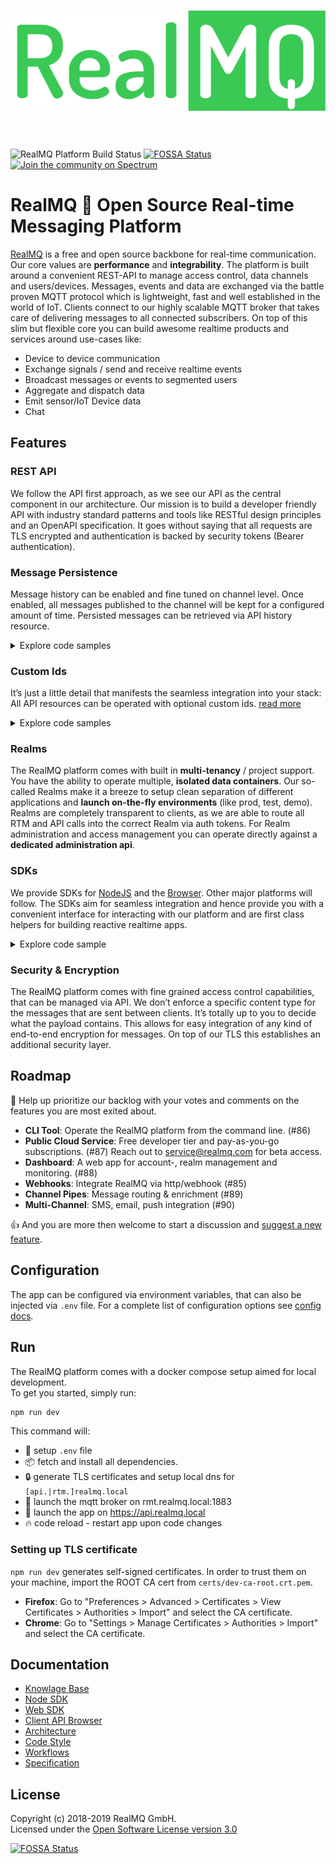 <h1 align="center">
  <img src="media/realmq-platform-logo.svg" alt="RealMQ Logo" />
  <br><br>
</h1>

![RealMQ Platform Build Status](https://drone.rmq.ovh/api/badges/RealMQ/realmq-platform/status.svg)
[![FOSSA Status](https://app.fossa.io/api/projects/git%2Bgithub.com%2Frealmq%2Frealmq-platform.svg?type=shield)](https://app.fossa.io/projects/git%2Bgithub.com%2Frealmq%2Frealmq-platform?ref=badge_shield)
[![Join the community on Spectrum](https://withspectrum.github.io/badge/badge.svg)](https://spectrum.chat/realmq)

# RealMQ :rocket: Open Source Real-time Messaging Platform

[RealMQ](https://realmq.com) is a free and open source backbone for real-time communication.
Our core values are **performance** and **integrability**.
The platform is built around a convenient REST-API to manage access control, data channels and users/devices.
Messages, events and data are exchanged via the battle proven MQTT protocol which is lightweight, fast and well established in the world of IoT.
Clients connect to our highly scalable MQTT broker that takes care of delivering messages to all connected subscribers.
On top of this slim but flexible core you can build awesome realtime products and services around use-cases like:

* Device to device communication
* Exchange signals / send and receive realtime events
* Broadcast messages or events to segmented users
* Aggregate and dispatch data
* Emit sensor/IoT Device data
* Chat

## Features
### REST API
We follow the API first approach, as we see our API as the central component in our architecture.
Our mission is to build a developer friendly API with industry standard patterns and
tools like RESTful design principles and an OpenAPI specification.
It goes without saying that all requests are TLS encrypted and authentication is backed by security tokens (Bearer authentication).

### Message Persistence
Message history can be enabled and fine tuned on channel level.
Once enabled, all messages published to the channel will be kept for a configured amount of time.
Persisted messages can be retrieved via API history resource.

<details>
<summary>Explore code samples</summary>
<br>

[![Using RealMQ via Node SDK](https://badgen.net/badge/-/Node%20SDK/purple?icon=awesome&label "Using RealMQ via Node SDK")](https://realmq.com/docs/node-sdk)
[![Using RealMQ via Web SDK](https://badgen.net/badge/-/Web%20SDK/purple?icon=awesome&label "Using RealMQ via Web SDK")](https://realmq.com/docs/web-sdk)

```js
// Create a new channel that keeps messages for 2 weeks 
const channel = await realmq.channels.create({
  history: '2 weeks'
});

// Retrieve the history (last 20 messages)
const history = await realmq.history.query({
  channel,
  limit: 20
});

```

[![Using RealMQ via CURL](https://badgen.net/badge/example/CURL/purple?icon=awesome&label "Using RealMQ via CURL")](https://realmq.com/docs/client-api)

```bash
curl -X POST -H 'Authorization: Bearer token...' -H 'Content-Type: application/json' \
     -d '{"history": "2 weeks"}' \
     https://api.realmq.com/client/v1/channels
     
curl -H 'Authorization: Bearer token...' \
     https://api.realmq.com/client/v1/channels/:channelId/history?limit=20
```

</details>

### Custom Ids
It’s just a little detail that manifests the seamless integration into your stack:
All API resources can be operated with optional custom ids.
[read more](https://realmq.com/docs/knowledge-base/#custom-ids)

<details>
<summary>Explore code samples</summary>
<br>

[![Using RealMQ via Node SDK](https://badgen.net/badge/-/Node%20SDK/purple?icon=awesome&label "Using RealMQ via Node SDK")](https://realmq.com/docs/node-sdk)
[![Using RealMQ via Web SDK](https://badgen.net/badge/-/Web%20SDK/purple?icon=awesome&label "Using RealMQ via Web SDK")](https://realmq.com/docs/web-sdk)

```js
// Create resources with custom ids
const channel = await realmq.channels.create({ id: 'custom-channel-id' });
console.log(channel.id); // => custom-channel-id

// Retrieve resources with custom ids
const channel = await realmq.channels.retrieve('custom-channel-id');

// Or get an id auto generated
const channel = await realmq.channels.create();
console.log(channel.id) // => 20f62e87-e689-4a11-bcf3-a78026fffd85

```

[![Using RealMQ via CURL](https://badgen.net/badge/example/CURL/purple?icon=awesome&label "Using RealMQ via CURL")](https://realmq.com/docs/client-api/)

```bash
# Create resources with custom ids
curl -X POST -H 'Authorization: Bearer token...' -H 'Content-Type: application/json' \
     -d '{"id": "custom-channel-id"}' \
     https://api.realmq.com/client/v1/channels

# Retrieve resources with custom ids
curl -H 'Authorization: Bearer token...' /
     https://api.realmq.com/client/v1/channels/custom-channel-id

# Or get an id auto generated
curl -X POST -H 'Authorization: Bearer token...' \
     https://api.realmq.com/client/v1/channels
```

</details>

### Realms
The RealMQ platform comes with built in **multi-tenancy** / project support.
You have the ability to operate multiple, **isolated data containers**.
Our so-called Realms make it a breeze to setup clean separation of different applications and **launch on-the-fly environments** (like prod, test, demo).
Realms are completely transparent to clients, as we are able to route all RTM and API calls into the correct Realm via auth tokens.
For Realm administration and access management you can operate directly against a **dedicated administration api**.

### SDKs
We provide SDKs for [NodeJS](https://github.com/realmq/realmq-node-sdk) and the [Browser](https://github.com/realmq/realmq-web-sdk).
Other major platforms will follow.
The SDKs aim for seamless integration and hence provide you with a convenient interface for interacting with our platform and are first class helpers for building reactive realtime apps.

<details>
<summary>Explore code sample</summary>
<br>

[![Using RealMQ via Node SDK](https://badgen.net/badge/-/Node%20SDK/purple?icon=awesome&label "Using RealMQ via Node SDK")](https://realmq.com/docs/node-sdk)

```js
import RealMQ from '@realmq/node-sdk';
// Initialize with auth token
const realmq = RealMQ('sub_kg2...');

// Publish messages of any format
realmq.rtm.publish('some-channel', {
  status: 'Exited!'
});

// Subscribe to real-time updates
realmq.rtm.subscribe('some-channel', msg => {
  console.log('Horay! New message received:', msg);
});

// Retrieve subscriptions
const subscriptions = await realmq.subscriptions.list();
```

</details>

### Security & Encryption
The RealMQ platform comes with fine grained access control capabilities, that can be managed via API.
We don’t enforce a specific content type for the messages that are sent between clients.
It’s totally up to you to decide what the payload contains.
This allows for easy integration of any kind of end-to-end encryption for messages.
On top of our TLS this establishes an additional security layer. 


## Roadmap
:1st_place_medal: Help up prioritize our backlog with your votes and comments on the features you are most exited about.

* **CLI Tool**: Operate the RealMQ platform from the command line. (#86)
* **Public Cloud Service**: Free developer tier and pay-as-you-go subscriptions. (#87) Reach out to service@realmq.com for beta access.
* **Dashboard**: A web app for account-, realm management and monitoring. (#88)
* **Webhooks**: Integrate RealMQ via http/webhook (#85)
* **Channel Pipes**: Message routing & enrichment (#89)
* **Multi-Channel**: SMS, email, push integration (#90)

:+1: And you are more then welcome to start a discussion and [suggest a new feature](https://github.com/realmq/realmq-platform/issues/new).

## Configuration

The app can be configured via environment variables, that can also be injected via `.env` file.
For a complete list of configuration options see [config docs](./src/config/README.md).

## Run
The RealMQ platform comes with a docker compose setup aimed for local development.<br/>
To get you started, simply run:

```bash
npm run dev
```
This command will:
- :checkered_flag: setup `.env` file
- :package: fetch and install all dependencies.
- :lock: generate TLS certificates and setup local dns for `[api.|rtm.]realmq.local`
- :robot: launch the mqtt broker on rmt.realmq.local:1883 
- :whale: launch the app on https://api.realmq.local
- :fire: code reload - restart app upon code changes

### Setting up TLS certificate
`npm run dev` generates self-signed certificates. In order to trust them on your machine, import the ROOT CA cert from `certs/dev-ca-root.crt.pem`.

* **Firefox**: Go to "Preferences > Advanced > Certificates > View Certificates > Authorities > Import" and select the CA certificate.
* **Chrome**: Go to "Settings > Manage Certificates > Authorities > Import" and select the CA certificate.

## Documentation

* [Knowlage Base](https://realmq.com/docs/knowledge-base/)
* [Node SDK](https://realmq.com/docs/node-sdk/)
* [Web SDK](https://realmq.com/docs/web-sdk/)
* [Client API Browser](https://realmq.com/docs/client-api/)
* [Architecture](/docs/architecture)
* [Code Style](/docs/code-style)
* [Workflows](/docs/workflow)
* [Specification](/docs/spec)

## License
Copyright (c) 2018-2019 RealMQ GmbH.<br/>
Licensed under the [Open Software License version 3.0](LICENSE)


[![FOSSA Status](https://app.fossa.io/api/projects/git%2Bgithub.com%2Frealmq%2Frealmq-platform.svg?type=large)](https://app.fossa.io/projects/git%2Bgithub.com%2Frealmq%2Frealmq-platform?ref=badge_large)
